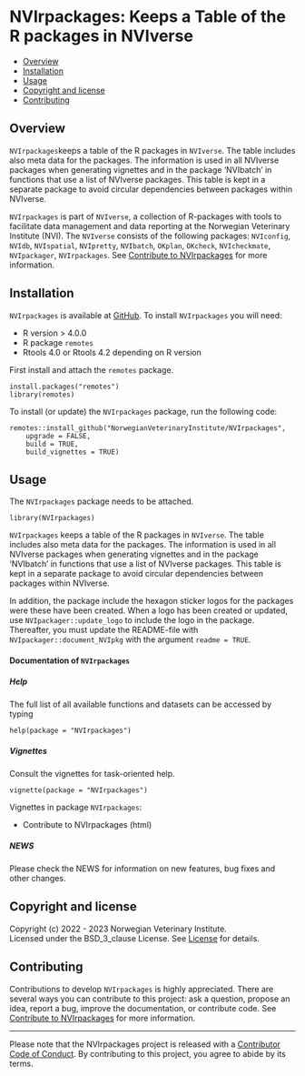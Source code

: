# NVIrpackages: Keeps a Table of the R packages in NVIverse

<!-- README.md is generated from README.Rmd. Please edit that file -->

-   [Overview](#overview)
-   [Installation](#installation)
-   [Usage](#usage)
-   [Copyright and license](#copyright-and-license)
-   [Contributing](#contributing)

## Overview

`NVIrpackages`keeps a table of the R packages in `NVIverse`. The table
includes also meta data for the packages. The information is used in all
NVIverse packages when generating vignettes and in the package
‘NVIbatch’ in functions that use a list of NVIverse packages. This table
is kept in a separate package to avoid circular dependencies between
packages within NVIverse.

`NVIrpackages` is part of `NVIverse`, a collection of R-packages with
tools to facilitate data management and data reporting at the Norwegian
Veterinary Institute (NVI). The `NVIverse` consists of the following
packages: `NVIconfig`, `NVIdb`, `NVIspatial`, `NVIpretty`, `NVIbatch`,
`OKplan`, `OKcheck`, `NVIcheckmate`, `NVIpackager`, `NVIrpackages`. See
[Contribute to
NVIrpackages](https://github.com/NorwegianVeterinaryInstitute/NVIrpackages/blob/main/CONTRIBUTING.md)
for more information.

## Installation

`NVIrpackages` is available at
[GitHub](https://github.com/NorwegianVeterinaryInstitute). To install
`NVIrpackages` you will need:

-   R version > 4.0.0
-   R package `remotes`
-   Rtools 4.0 or Rtools 4.2 depending on R version

First install and attach the `remotes` package.

    install.packages("remotes")
    library(remotes)

To install (or update) the `NVIrpackages` package, run the following
code:

    remotes::install_github("NorwegianVeterinaryInstitute/NVIrpackages",
        upgrade = FALSE,
        build = TRUE,
        build_vignettes = TRUE)

## Usage

The `NVIrpackages` package needs to be attached.

    library(NVIrpackages)

`NVIrpackages` keeps a table of the R packages in `NVIverse`. The table
includes also meta data for the packages. The information is used in all
NVIverse packages when generating vignettes and in the package
‘NVIbatch’ in functions that use a list of NVIverse packages. This table
is kept in a separate package to avoid circular dependencies between
packages within NVIverse.

In addition, the package include the hexagon sticker logos for the
packages were these have been created. When a logo has been created or
updated, use `NVIpackager::update_logo` to include the logo in the
package. Thereafter, you must update the README-file with
`NVIpackager::document_NVIpkg` with the argument `readme = TRUE`.

#### Documentation of `NVIrpackages`

##### Help

The full list of all available functions and datasets can be accessed by
typing

    help(package = "NVIrpackages")

##### Vignettes

Consult the vignettes for task-oriented help.

    vignette(package = "NVIrpackages")

Vignettes in package `NVIrpackages`:

-   Contribute to NVIrpackages (html)

##### NEWS

Please check the NEWS for information on new features, bug fixes and
other changes.

## Copyright and license

Copyright (c) 2022 - 2023 Norwegian Veterinary Institute.  
Licensed under the BSD\_3\_clause License. See
[License](https://github.com/NorwegianVeterinaryInstitute/NVIrpackages/blob/main/LICENSE)
for details.

## Contributing

Contributions to develop `NVIrpackages` is highly appreciated. There are
several ways you can contribute to this project: ask a question, propose
an idea, report a bug, improve the documentation, or contribute code.
See [Contribute to
NVIrpackages](https://github.com/NorwegianVeterinaryInstitute/NVIrpackages/blob/main/CONTRIBUTING.md)
for more information.

------------------------------------------------------------------------

<!-- Code of conduct -->

Please note that the NVIrpackages project is released with a
[Contributor Code of
Conduct](https://github.com/NorwegianVeterinaryInstitute/NVIrpackages/blob/main/CODE_OF_CONDUCT.md).
By contributing to this project, you agree to abide by its terms.
